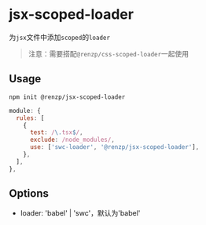 # jsx-scoped-loader

为`jsx`文件中添加`scoped`的`loader`

> 注意：需要搭配`@renzp/css-scoped-loader`一起使用

## Usage

```
npm init @renzp/jsx-scoped-loader
```

```js
module: {
  rules: [
    {
      test: /\.tsx$/,
      exclude: /node_modules/,
      use: ['swc-loader', '@renzp/jsx-scoped-loader'],
    },
  ],
},
```

## Options

- loader: 'babel' | 'swc'，默认为'babel'
